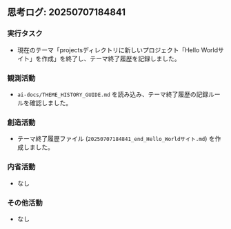 ## 思考ログ: 20250707184841

### 実行タスク
- 現在のテーマ「projectsディレクトリに新しいプロジェクト「Hello Worldサイト」を作成」を終了し、テーマ終了履歴を記録しました。

### 観測活動
- `ai-docs/THEME_HISTORY_GUIDE.md` を読み込み、テーマ終了履歴の記録ルールを確認しました。

### 創造活動
- テーマ終了履歴ファイル (`20250707184841_end_Hello_Worldサイト.md`) を作成しました。

### 内省活動
- なし

### その他活動
- なし
